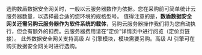 选购数盾数据安全网关时，一般以云服务器数作为依据。您在采购前可简单统计云服务器数量，以选择最合适的您环境的规格型号。
值得注意的是，**数盾数据安全网关还需另购云服务器作为软件系统的载体**，另购云服务器操作我们将为您自动执行，但会有额外的扣费。云服务器费用请在“定价”详情页中进行阅览（定价页链接）。
此外数据安全网关支持高级 AI 引擎模块，模块需要另购。高级 AI 引擎可在购买数据安全网关时进行选购。
